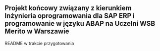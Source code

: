## Projekt końcowy związany z kierunkiem Inżynieria oprogramowania dla SAP ERP i programowanie w języku ABAP na Uczelni WSB Merito w Warszawie

README w trakcie przygotowania
